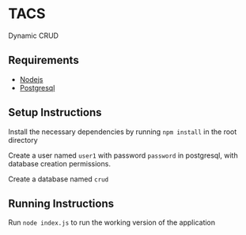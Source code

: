 # TACS

Dynamic CRUD

## Requirements

* [Nodejs](https://nodejs.org/en/)
* [Postgresql](https://www.postgresql.org/download/)

## Setup Instructions

Install the necessary dependencies by running `npm install` in the root directory

Create a user named `user1` with password `password` in postgresql, with database creation permissions.

Create a database named `crud`

## Running Instructions

Run `node index.js` to run the working version of the application
